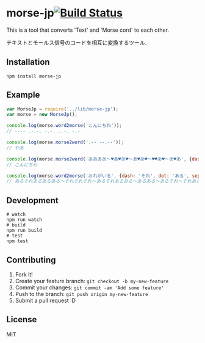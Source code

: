 # morse-jp[![Build Status](https://travis-ci.org/akameco/morse-jp.svg)](https://travis-ci.org/akameco/morse-jp)

This is a tool that converts 'Text' and 'Morse cord' to each other.

テキストとモールス信号のコードを相互に変換するツール.

## Installation

```
npm install morse-jp
```

## Example

```js
var MorseJp = require('../lib/morse-jp');
var morse = new MorseJp();

console.log(morse.word2morse('こんにちわ'));
// ---- .-.-. -.-. ..-. -.-

console.log(morse.morse2word('.-- --.--'));
// やあ

console.log(morse.morse2word('ああああ〜♥あ♥あ♥〜あ♥あ♥〜♥♥あ♥〜あ♥あ', {dash: 'あ', dot: '♥', separate: '〜'}));
// こんにちわ

console.log(morse.word2morse('おれがいる', {dash: 'それ', dot: 'ある', separate: '〜'}));
// あるそれあるあるある〜それそれそれ〜あるそれあるある〜あるある〜あるそれ〜それあるそれそれある
```

## Development

```
# watch
npm run watch
# build
npm run build
# test
npm test
```

## Contributing

1. Fork it!
2. Create your feature branch: `git checkout -b my-new-feature`
3. Commit your changes: `git commit -am 'Add some feature'`
4. Push to the branch: `git push origin my-new-feature`
5. Submit a pull request :D

## License
MIT
